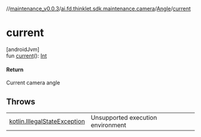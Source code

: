 //[maintenance_v0.0.3](../../../index.md)/[ai.fd.thinklet.sdk.maintenance.camera](../index.md)/[Angle](index.md)/[current](current.md)

# current

[androidJvm]\
fun [current](current.md)(): [Int](https://kotlinlang.org/api/latest/jvm/stdlib/kotlin/-int/index.html)

#### Return

Current camera angle

## Throws

| | |
|---|---|
| [kotlin.IllegalStateException](https://kotlinlang.org/api/latest/jvm/stdlib/kotlin/-illegal-state-exception/index.html) | Unsupported execution environment |
